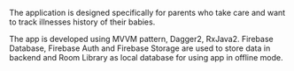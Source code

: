 The application is designed specifically for parents who take care and want to track illnesses history of their babies.

The app is developed using MVVM pattern, Dagger2, RxJava2. 
Firebase Database, Firebase Auth and Firebase Storage are used to store data in backend and Room Library as local database for using app in offline mode.

